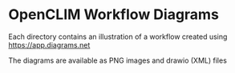 # OpenCLIM Workflow Diagrams

Each directory contains an illustration of a workflow created using https://app.diagrams.net

The diagrams are available as PNG images and drawio (XML) files
